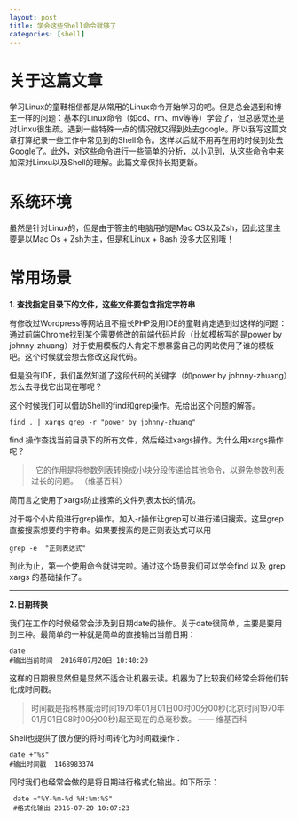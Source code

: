 ```yaml
---
layout: post
title: 学会这些Shell命令就够了
categories: [shell]
---
```


# 关于这篇文章
学习Linux的童鞋相信都是从常用的Linux命令开始学习的吧。但是总会遇到和博主一样的问题：基本的Linux命令（如cd、rm、mv等等）学会了，但总感觉还是对Linxu很生疏。遇到一些特殊一点的情况就又得到处去google。所以我写这篇文章打算纪录一些工作中常见到的Shell命令。这样以后就不用再在用的时候到处去Google了。此外，对这些命令进行一些简单的分析，以小见到，从这些命令中来加深对Linxu以及Shell的理解。此篇文章保持长期更新。

# 系统环境
虽然是针对Linux的，但是由于答主的电脑用的是Mac OS以及Zsh，因此这里主要是以Mac Os + Zsh为主，但是和Linux + Bash 没多大区别哦！

# 常用场景
**1. 查找指定目录下的文件，这些文件要包含指定字符串**

有修改过Wordpress等网站且不擅长PHP没用IDE的童鞋肯定遇到过这样的问题：通过前端Chrome找到某个需要修改的前端代码片段（比如模板写的是power by johnny-zhuang）对于使用模板的人肯定不想暴露自己的网站使用了谁的模板吧。这个时候就会想去修改这段代码。

但是没有IDE，我们虽然知道了这段代码的关键字（如power by johnny-zhuang）怎么去寻找它出现在哪呢？

这个时候我们可以借助Shell的find和grep操作。先给出这个问题的解答。

``` shell
find . | xargs grep -r "power by johnny-zhuang"
```

find 操作查找当前目录下的所有文件，然后经过xargs操作。为什么用xargs操作呢？

>   它的作用是将参数列表转换成小块分段传递给其他命令，以避免参数列表过长的问题。 （维基百科）

简而言之使用了xargs防止搜索的文件列表太长的情况。

对于每个小片段进行grep操作。加入-r操作让grep可以进行递归搜索。这里grep直接搜索想要的字符串。如果要搜索的是正则表达式可以用

``` shell
grep -e  "正则表达式"
```

到此为止，第一个使用命令就讲完啦。通过这个场景我们可以学会find 以及 grep xargs 的基础操作了。

----

**2.日期转换**

我们在工作的时候经常会涉及到日期date的操作。关于date很简单，主要是要用到三种。最简单的一种就是简单的直接输出当前日期：

``` shell	
date
#输出当前时间  2016年07月20日 10:40:20  
```

这样的日期很显然但是显然不适合让机器去读。机器为了比较我们经常会将他们转化成时间戳。

> 时间戳是指格林威治时间1970年01月01日00时00分00秒(北京时间1970年01月01日08时00分00秒)起至现在的总毫秒数。   —— 维基百科
>

Shell也提供了很方便的将时间转化为时间戳操作： 

```shell
date +"%s"
#输出时间戳  1468983374
```

同时我们也经常会做的是将日期进行格式化输出。如下所示：

``` shell
 date +"%Y-%m-%d %H:%m:%S"
 #格式化输出 2016-07-20 10:07:23
```







